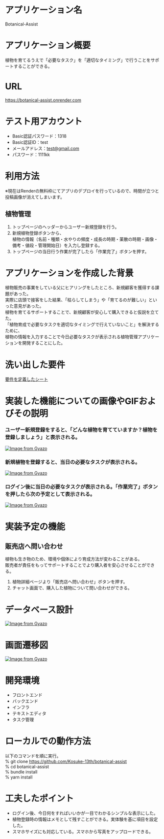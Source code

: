 # アプリケーション名
Botanical-Assist  

# アプリケーション概要
植物を育てるうえで「必要なタスク」を「適切なタイミング」で行うことをサポートすることができる。

# URL
https://botanical-assist.onrender.com

# テスト用アカウント
* Basic認証パスワード：1318  
* Basic認証ID：test  
* メールアドレス：test@gmail.com  
* パスワード：1111kk  

# 利用方法
※現在はRenderの無料枠にてアプリのデプロイを行っているので、時間が立つと投稿画像が消えてしまいます。  

## 植物管理
1. トップページのヘッダーからユーザー新規登録を行う。  
1. 新規植物登録ボタンから、  
植物の情報（名前・種類・水やりの頻度・成長の時期・薬散の時期・画像・備考・値段・管理開始日）を入力し登録する。  
1. トップページの当日行う作業が完了したら「作業完了」ボタンを押す。


# アプリケーションを作成した背景
植物販売の事業をしている父にヒアリングをしたところ、新規顧客を獲得する課題があった。  
実際に店頭で接客をした結果、「枯らしてしまう」や「育てるのが難しい」といった意見があった。  
植物を育てるサポートすることで、新規顧客が安心して購入できると仮説を立てた。  
「植物育成で必要なタスクを適切なタイミングで行えていないこと」を解決するために、  
植物の情報を入力することで今日必要なタスクが表示される植物管理アプリケーションを開発することにした。

# 洗い出した要件
[要件を定義したシート](https://docs.google.com/spreadsheets/d/1nSNIRaexLVh-KC6fqra9_BGEyC5fOeXAqJ4UAQlw2lY/edit#gid=982722306)
  
# 実装した機能についての画像やGIFおよびその説明
### ユーザー新規登録をすると、「どんな植物を育てていますか？植物を登録しましょう」と表示される。  
[![Image from Gyazo](https://i.gyazo.com/1d4480155e33e4c8f98a08c0141d461d.gif)](https://gyazo.com/1d4480155e33e4c8f98a08c0141d461d)  
  
### 新規植物を登録すると、当日の必要なタスクが表示される。
[![Image from Gyazo](https://i.gyazo.com/93b778029b4bc7baa2ffbe0e5d29bf87.gif)](https://gyazo.com/93b778029b4bc7baa2ffbe0e5d29bf87)  

  
### ログイン後に当日の必要なタスクが表示される。「作業完了」ボタンを押したら次の予定として表示される。
  
[![Image from Gyazo](https://i.gyazo.com/ade36d8671935d80e9cc48240bd00186.gif)](https://gyazo.com/ade36d8671935d80e9cc48240bd00186)
  
  
# 実装予定の機能
## 販売店へ問い合わせ
植物も生き物のため、環境や個体により育成方法が変わることがある。  
販売者が責任をもってサポートすることでより購入者を安心させることができる。  
1. 植物詳細ページより「販売店へ問い合わせ」ボタンを押す。  
1. チャット画面で、購入した植物について問い合わせができる。

# データベース設計

[![Image from Gyazo](https://i.gyazo.com/e38ba56afae0d3f648bbd6628519c7e9.png)](https://gyazo.com/e38ba56afae0d3f648bbd6628519c7e9)   

# 画面遷移図

[![Image from Gyazo](https://i.gyazo.com/5678f824e25db228dcaa3adb281d305d.png)](https://gyazo.com/5678f824e25db228dcaa3adb281d305d)

# 開発環境
* フロントエンド  
* バックエンド  
* インフラ  
* テキストエディタ  
* タスク管理  

# ローカルでの動作方法
以下のコマンドを順に実行。  
% git clone https://github.com/Kosuke-13th/botanical-assist  
% cd botanical-assist  
% bundle install  
% yarn install  
  
  
# 工夫したポイント
* ログイン後、今日何をすればいいかが一目でわかるシンプルな表示にした。
* 植物登録時の情報はメモとして残すことができる。実体験を基に項目を設定した。
* スマホサイズにも対応している。スマホから写真をアップロードできる。
